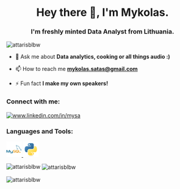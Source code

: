 <h1 align="center">Hey there 👋, I'm Mykolas.</h1>
<h3 align="center">I'm freshly minted Data Analyst from Lithuania.</h3>

<p align="left"> <img src="https://komarev.com/ghpvc/?username=attarisblbw&label=Profile%20views&color=0e75b6&style=flat" alt="attarisblbw" /> </p>

- 💬 Ask me about **Data analytics, cooking or all things audio :)**

- 📫 How to reach me **mykolas.satas@gmail.com**

- ⚡ Fun fact **I make my own speakers!**

<h3 align="left">Connect with me:</h3>
<p align="left">
<a href="https://linkedin.com/in/www.linkedin.com/in/mysa" target="blank"><img align="center" src="https://raw.githubusercontent.com/rahuldkjain/github-profile-readme-generator/master/src/images/icons/Social/linked-in-alt.svg" alt="www.linkedin.com/in/mysa" height="30" width="40" /></a>
</p>

<h3 align="left">Languages and Tools:</h3>
<p align="left"> <a href="https://www.mysql.com/" target="_blank" rel="noreferrer"> <img src="https://raw.githubusercontent.com/devicons/devicon/master/icons/mysql/mysql-original-wordmark.svg" alt="mysql" width="40" height="40"/> </a> <a href="https://www.python.org" target="_blank" rel="noreferrer"> <img src="https://raw.githubusercontent.com/devicons/devicon/master/icons/python/python-original.svg" alt="python" width="40" height="40"/> </a> </p>

<p><img align="left" src="https://github-readme-stats.vercel.app/api/top-langs?username=attarisblbw&show_icons=true&locale=en&layout=compact" alt="attarisblbw" /></p>

<p>&nbsp;<img align="center" src="https://github-readme-stats.vercel.app/api?username=attarisblbw&show_icons=true&locale=en" alt="attarisblbw" /></p>

<p><img align="center" src="https://github-readme-streak-stats.herokuapp.com/?user=attarisblbw&" alt="attarisblbw" /></p>

